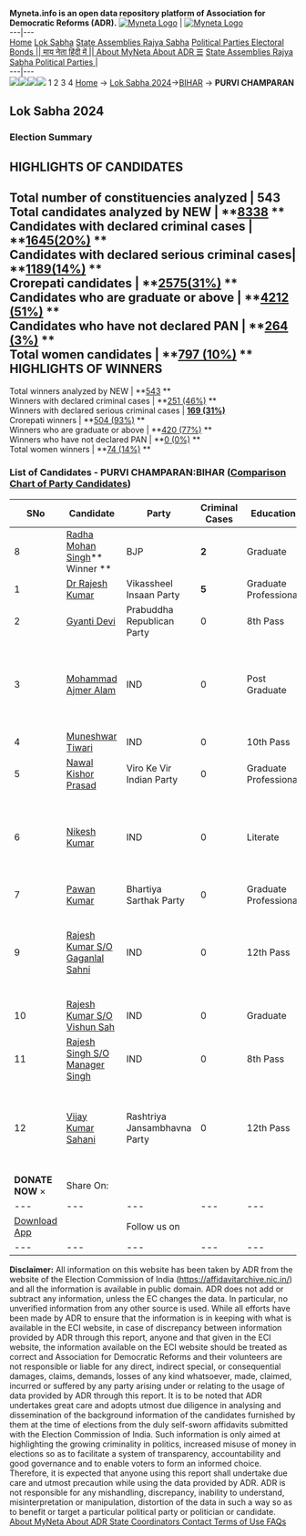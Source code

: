 **Myneta.info is an open data repository platform of Association for Democratic Reforms (ADR).**
[![Myneta Logo](https://www.myneta.info/lib/img/myneta-logo.png)](https://www.myneta.info/) | [![Myneta Logo](https://www.myneta.info/lib/img/adr-logo.png)](https://adrindia.org)  
---|---  
[Home](https://www.myneta.info/) [Lok Sabha](https://www.myneta.info/#ls "Lok Sabha") [ State Assemblies ](https://www.myneta.info/#sa "State Assemblies") [Rajya Sabha](https://www.myneta.info/#rs "Rajya Sabha") [Political Parties ](https://www.myneta.info/party "Political Parties") [ Electoral Bonds ](https://www.myneta.info/electoral_bonds "Electoral Bonds") [ || माय नेता हिंदी में || ](https://translate.google.co.in/translate?prev=hp&hl=en&js=y&u=www.myneta.info&sl=en&tl=hi&history_state0=) [ About MyNeta ](https://adrindia.org/content/about-myneta) [ About ADR ](https://adrindia.org/about-adr/who-we-are) [☰](javascript:void\(0\))
[ State Assemblies ](https://www.myneta.info/#sa "State Assemblies") [ Rajya Sabha ](https://www.myneta.info/#rs "Rajya Sabha") [ Political Parties ](https://www.myneta.info/party "Political Parties")
|   
---|---  
![](https://www.myneta.info/lib/img/banner/banner-1.png)![](https://www.myneta.info/lib/img/banner/banner-2.png)![](https://www.myneta.info/lib/img/banner/banner-3.png)![](https://www.myneta.info/lib/img/banner/banner-4.png)
1  2  3  4 
[Home](https://www.myneta.info/) → [Lok Sabha 2024](https://www.myneta.info/LokSabha2024/)→[BIHAR](https://www.myneta.info/LokSabha2024/index.php?action=show_constituencies&state_id=5) → **PURVI CHAMPARAN**
### 
## Lok Sabha 2024
###  Election Summary 
HIGHLIGHTS OF CANDIDATES  
---  
Total number of constituencies analyzed |  543   
Total candidates analyzed by NEW | **[8338](https://www.myneta.info/LokSabha2024/index.php?action=summary&subAction=candidates_analyzed&sort=candidate#summary) **  
Candidates with declared criminal cases | **[1645(20%)](https://www.myneta.info/LokSabha2024/index.php?action=summary&subAction=crime&sort=candidate#summary) **  
Candidates with declared serious criminal cases| **[1189(14%)](https://www.myneta.info/LokSabha2024/index.php?action=summary&subAction=serious_crime&sort=candidate#summary) **  
Crorepati candidates | **[2575(31%)](https://www.myneta.info/LokSabha2024/index.php?action=summary&subAction=crorepati&sort=candidate#summary) **  
Candidates who are graduate or above | **[4212 (51%)](https://www.myneta.info/LokSabha2024/index.php?action=summary&subAction=education&sort=candidate#summary) **  
Candidates who have not declared PAN | **[264 (3%)](https://www.myneta.info/LokSabha2024/index.php?action=summary&subAction=without_pan&sort=candidate#summary) **  
Total women candidates | **[797 (10%)](https://www.myneta.info/LokSabha2024/index.php?action=summary&subAction=women_candidate&sort=candidate#summary) **  
HIGHLIGHTS OF WINNERS  
---  
Total winners analyzed by NEW | **[543](https://www.myneta.info/LokSabha2024/index.php?action=summary&subAction=winner_analyzed&sort=candidate#summary) **  
Winners with declared criminal cases | **[251 (46%)](https://www.myneta.info/LokSabha2024/index.php?action=summary&subAction=winner_crime&sort=candidate#summary) **  
Winners with declared serious criminal cases | **[169 (31%)](https://www.myneta.info/LokSabha2024/index.php?action=summary&subAction=winner_serious_crime&sort=candidate#summary)**  
Crorepati winners | **[504 (93%)](https://www.myneta.info/LokSabha2024/index.php?action=summary&subAction=winner_crorepati&sort=candidate#summary) **  
Winners who are graduate or above | **[420 (77%)](https://www.myneta.info/LokSabha2024/index.php?action=summary&subAction=winner_education&sort=candidate#summary) **  
Winners who have not declared PAN | **[0 (0%)](https://www.myneta.info/LokSabha2024/index.php?action=summary&subAction=winner_without_pan&sort=candidate#summary) **  
Total women winners | **[74 (14%)](https://www.myneta.info/LokSabha2024/index.php?action=summary&subAction=winner_women&sort=candidate#summary) **  
### List of Candidates - PURVI CHAMPARAN:BIHAR ([Comparison Chart of Party Candidates](https://www.myneta.info/LokSabha2024/comparisonchart.php?constituency_id=72))
SNo | Candidate| Party| Criminal Cases| Education| Age| Total Assets| Liabilities  
---|---|---|---|---|---|---|---  
8  | [Radha Mohan Singh](https://www.myneta.info/LokSabha2024/candidate.php?candidate_id=7856)** Winner ** | BJP | **2** | Graduate| 74 | Rs 4,29,65,416 ~ 4 Crore+ | Rs 29,41,310 ~ 29 Lacs+  
1  | [Dr Rajesh Kumar](https://www.myneta.info/LokSabha2024/candidate.php?candidate_id=7855) | Vikassheel Insaan Party | **5** | Graduate Professional| 50 | Rs 2,52,30,868 ~ 2 Crore+ | Rs 8,22,379 ~ 8 Lacs+  
2  | [Gyanti Devi](https://www.myneta.info/LokSabha2024/candidate.php?candidate_id=7875) | Prabuddha Republican Party | 0 | 8th Pass| 48 | Rs 15,90,000 ~ 15 Lacs+ | Rs 0 ~   
3  | [Mohammad Ajmer Alam](https://www.myneta.info/LokSabha2024/candidate.php?candidate_id=7880) | IND | 0 | Post Graduate| 40 | ![](https://myneta.info/image_v2.php?myneta_folder=LokSabha2024&candidate_id=7880&col=ta) | ![](https://myneta.info/image_v2.php?myneta_folder=LokSabha2024&candidate_id=7880&col=lia)  
4  | [Muneshwar Tiwari](https://www.myneta.info/LokSabha2024/candidate.php?candidate_id=7882) | IND | 0 | 10th Pass| 55 | Rs 87,50,000 ~ 87 Lacs+ | Rs 0 ~   
5  | [Nawal Kishor Prasad](https://www.myneta.info/LokSabha2024/candidate.php?candidate_id=7853) | Viro Ke Vir Indian Party | 0 | Graduate Professional| 53 | Rs 38,29,356 ~ 38 Lacs+ | Rs 1,98,714 ~ 1 Lacs+  
6  | [Nikesh Kumar](https://www.myneta.info/LokSabha2024/candidate.php?candidate_id=7881) | IND | 0 | Literate| 29 | ![](https://myneta.info/image_v2.php?myneta_folder=LokSabha2024&candidate_id=7881&col=ta) | ![](https://myneta.info/image_v2.php?myneta_folder=LokSabha2024&candidate_id=7881&col=lia)  
7  | [Pawan Kumar](https://www.myneta.info/LokSabha2024/candidate.php?candidate_id=7879) | Bhartiya Sarthak Party | 0 | Graduate Professional| 35 | Rs 20,52,263 ~ 20 Lacs+ | Rs 0 ~   
9  | [Rajesh Kumar S/O Gaganlal Sahni](https://www.myneta.info/LokSabha2024/candidate.php?candidate_id=7878) | IND | 0 | 12th Pass| 33 | ![](https://myneta.info/image_v2.php?myneta_folder=LokSabha2024&candidate_id=7878&col=ta) | ![](https://myneta.info/image_v2.php?myneta_folder=LokSabha2024&candidate_id=7878&col=lia)  
10  | [Rajesh Kumar S/O Vishun Sah](https://www.myneta.info/LokSabha2024/candidate.php?candidate_id=7876) | IND | 0 | Graduate| 29 | Rs 22,33,800 ~ 22 Lacs+ | Rs 0 ~   
11  | [Rajesh Singh S/O Manager Singh](https://www.myneta.info/LokSabha2024/candidate.php?candidate_id=8538) | IND | 0 | 8th Pass| 31 | Rs 46,40,174 ~ 46 Lacs+ | Rs 0 ~   
12  | [Vijay Kumar Sahani](https://www.myneta.info/LokSabha2024/candidate.php?candidate_id=7874) | Rashtriya Jansambhavna Party | 0 | 12th Pass| 40 | ![](https://myneta.info/image_v2.php?myneta_folder=LokSabha2024&candidate_id=7874&col=ta) | ![](https://myneta.info/image_v2.php?myneta_folder=LokSabha2024&candidate_id=7874&col=lia)  
|  **DONATE NOW** × |  Share On:  | [](https://api.whatsapp.com/send?text=https%3A%2F%2Fmyneta.info%2Fpunjab2022%2Findex.php%3Faction%3Dshow_constituencies%26state_id%3D19) | [](https://www.facebook.com/sharer/sharer.php?u=https%3A%2F%2Fmyneta.info%2Fpunjab2022%2Findex.php%3Faction%3Dshow_constituencies%26state_id%3D19) | [](https://twitter.com/share?url=https%3A%2F%2Fmyneta.info%2Fpunjab2022%2Findex.php%3Faction%3Dshow_constituencies%26state_id%3D19)  
---|---|---|---|---  
| [ Download App ](https://play.google.com/store/apps/details?id=com.webrosoft.myneta1&pcampaignid=pcampaignidMKT-Other-global-all-co-prtnr-py-PartBadge-Mar2515-1) | [](https://play.google.com/store/apps/details?id=com.webrosoft.myneta1&pcampaignid=pcampaignidMKT-Other-global-all-co-prtnr-py-PartBadge-Mar2515-1) |  Follow us on  | [](https://www.facebook.com/adrindia.org/) | [](https://twitter.com/adrspeaks) | [](https://groups.google.com/g/national-election-watch?hl=en&pli=1) | [](https://www.instagram.com/adrspeaks/) | [](https://www.youtube.com/user/adrspeaks) | [](https://sharechat.com/profile/adrspeaks)  
---|---|---|---|---|---|---|---|---  
**Disclaimer:** All information on this website has been taken by ADR from the website of the Election Commission of India (https://affidavitarchive.nic.in/) and all the information is available in public domain. ADR does not add or subtract any information, unless the EC changes the data. In particular, no unverified information from any other source is used. While all efforts have been made by ADR to ensure that the information is in keeping with what is available in the ECI website, in case of discrepancy between information provided by ADR through this report, anyone and that given in the ECI website, the information available on the ECI website should be treated as correct and Association for Democratic Reforms and their volunteers are not responsible or liable for any direct, indirect special, or consequential damages, claims, demands, losses of any kind whatsoever, made, claimed, incurred or suffered by any party arising under or relating to the usage of data provided by ADR through this report. It is to be noted that ADR undertakes great care and adopts utmost due diligence in analysing and dissemination of the background information of the candidates furnished by them at the time of elections from the duly self-sworn affidavits submitted with the Election Commission of India. Such information is only aimed at highlighting the growing criminality in politics, increased misuse of money in elections so as to facilitate a system of transparency, accountability and good governance and to enable voters to form an informed choice. Therefore, it is expected that anyone using this report shall undertake due care and utmost precaution while using the data provided by ADR. ADR is not responsible for any mishandling, discrepancy, inability to understand, misinterpretation or manipulation, distortion of the data in such a way so as to benefit or target a particular political party or politician or candidate. 
[ About MyNeta ](https://adrindia.org/content/about-myneta) [ About ADR ](https://adrindia.org/about-adr/who-we-are) [ State Coordinators ](https://adrindia.org/about-adr/state-coordinators) [ Contact ](https://adrindia.org/contact-us) [ Terms of Use ](https://adrindia.org/content/adr-terms-use) [ FAQs ](https://adrindia.org/content/faqs)

